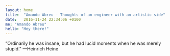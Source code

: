 ```yaml
---
layout: home
title:  "Amando Abreu - Thoughts of an engineer with an artistic side"
date:   2016-11-24 22:34:06 +0100
me: "Amando Abreu"
hello: "Hey there!"
---
```


“Ordinarily he was insane, but he had lucid moments when he was merely stupid." —Heinrich Heine
